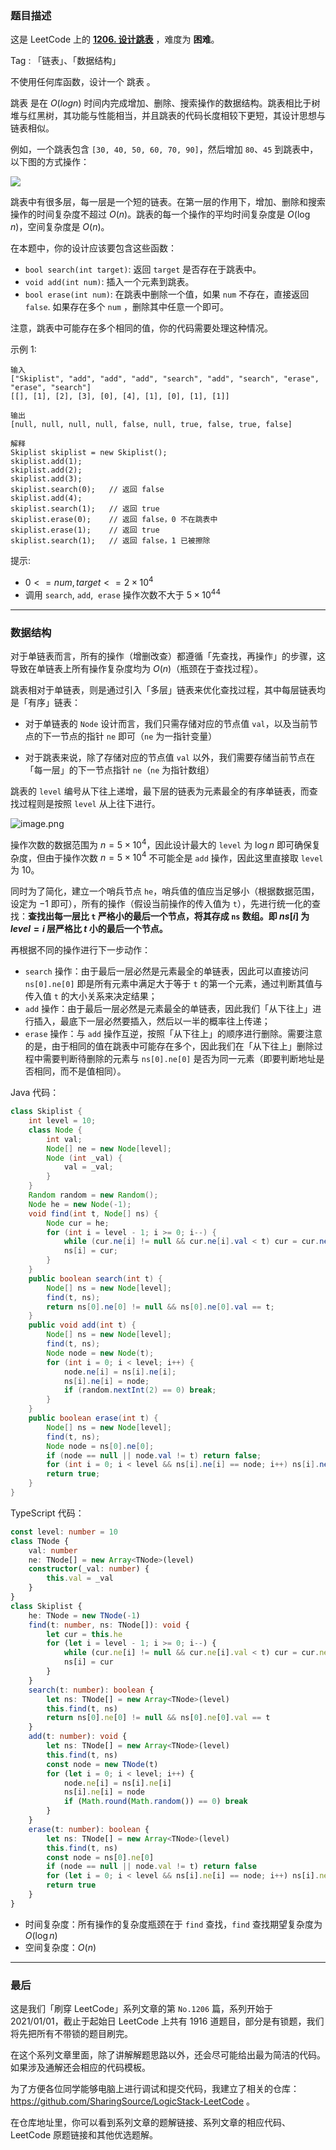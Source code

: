 ### 题目描述

这是 LeetCode 上的 **[1206. 设计跳表](https://leetcode.cn/problems/design-skiplist/solution/by-ac_oier-38rd/)** ，难度为 **困难**。

Tag : 「链表」、「数据结构」



不使用任何库函数，设计一个 跳表 。

跳表 是在 $O(log{n})$ 时间内完成增加、删除、搜索操作的数据结构。跳表相比于树堆与红黑树，其功能与性能相当，并且跳表的代码长度相较下更短，其设计思想与链表相似。

例如，一个跳表包含 `[30, 40, 50, 60, 70, 90]`，然后增加 `80`、`45` 到跳表中，以下图的方式操作：

![](https://assets.leetcode.com/uploads/2019/09/27/1506_skiplist.gif)

跳表中有很多层，每一层是一个短的链表。在第一层的作用下，增加、删除和搜索操作的时间复杂度不超过 $O(n)$。跳表的每一个操作的平均时间复杂度是 $O(\log{n})$，空间复杂度是 $O(n)$。

在本题中，你的设计应该要包含这些函数：

* `bool search(int target)`: 返回 `target` 是否存在于跳表中。
* `void add(int num)`: 插入一个元素到跳表。
* `bool erase(int num)`: 在跳表中删除一个值，如果 `num` 不存在，直接返回 `false`. 如果存在多个 `num` ，删除其中任意一个即可。

注意，跳表中可能存在多个相同的值，你的代码需要处理这种情况。

示例 1:
```
输入
["Skiplist", "add", "add", "add", "search", "add", "search", "erase", "erase", "search"]
[[], [1], [2], [3], [0], [4], [1], [0], [1], [1]]

输出
[null, null, null, null, false, null, true, false, true, false]

解释
Skiplist skiplist = new Skiplist();
skiplist.add(1);
skiplist.add(2);
skiplist.add(3);
skiplist.search(0);   // 返回 false
skiplist.add(4);
skiplist.search(1);   // 返回 true
skiplist.erase(0);    // 返回 false，0 不在跳表中
skiplist.erase(1);    // 返回 true
skiplist.search(1);   // 返回 false，1 已被擦除
```

提示:
* $0 <= num, target <= 2 \times 10^4$
* 调用 `search`, `add`,  `erase` 操作次数不大于 $5 \times 10^44$

---

### 数据结构

对于单链表而言，所有的操作（增删改查）都遵循「先查找，再操作」的步骤，这导致在单链表上所有操作复杂度均为 $O(n)$（瓶颈在于查找过程）。

跳表相对于单链表，则是通过引入「多层」链表来优化查找过程，其中每层链表均是「有序」链表：

* 对于单链表的 `Node` 设计而言，我们只需存储对应的节点值 `val`，以及当前节点的下一节点的指针 `ne` 即可（`ne` 为一指针变量）

* 对于跳表来说，除了存储对应的节点值 `val` 以外，我们需要存储当前节点在「每一层」的下一节点指针 `ne`（`ne` 为指针数组）

跳表的 `level` 编号从下往上递增，最下层的链表为元素最全的有序单链表，而查找过程则是按照 `level` 从上往下进行。

![image.png](https://pic.leetcode-cn.com/1658799970-fukqFh-image.png)

操作次数的数据范围为 $n = 5 \times 10^4$，因此设计最大的 `level` 为 $\log{n}$ 即可确保复杂度，但由于操作次数 $n = 5 \times 10^4$ 不可能全是 `add` 操作，因此这里直接取 `level` 为 $10$。

同时为了简化，建立一个哨兵节点 `he`，哨兵值的值应当足够小（根据数据范围，设定为 $-1$ 即可），所有的操作（假设当前操作的传入值为 `t`），先进行统一化的查找：**查找出每一层比 `t` 严格小的最后一个节点，将其存成 `ns` 数组。即 $ns[i]$ 为 $level = i$ 层严格比 $t$ 小的最后一个节点。**

再根据不同的操作进行下一步动作：

* `search` 操作：由于最后一层必然是元素最全的单链表，因此可以直接访问 `ns[0].ne[0]` 即是所有元素中满足大于等于 `t` 的第一个元素，通过判断其值与传入值 `t` 的大小关系来决定结果；
* `add` 操作：由于最后一层必然是元素最全的单链表，因此我们「从下往上」进行插入，最底下一层必然要插入，然后以一半的概率往上传递；
* `erase` 操作：与 `add` 操作互逆，按照「从下往上」的顺序进行删除。需要注意的是，由于相同的值在跳表中可能存在多个，因此我们在「从下往上」删除过程中需要判断待删除的元素与 `ns[0].ne[0]` 是否为同一元素（即要判断地址是否相同，而不是值相同）。

Java 代码：
```java
class Skiplist {
    int level = 10;
    class Node {
        int val;
        Node[] ne = new Node[level];
        Node (int _val) {
            val = _val;
        }
    }
    Random random = new Random();
    Node he = new Node(-1);
    void find(int t, Node[] ns) {
        Node cur = he;
        for (int i = level - 1; i >= 0; i--) {
            while (cur.ne[i] != null && cur.ne[i].val < t) cur = cur.ne[i];
            ns[i] = cur;
        }
    }
    public boolean search(int t) {
        Node[] ns = new Node[level];
        find(t, ns);
        return ns[0].ne[0] != null && ns[0].ne[0].val == t;
    }
    public void add(int t) {
        Node[] ns = new Node[level];
        find(t, ns);
        Node node = new Node(t);
        for (int i = 0; i < level; i++) {
            node.ne[i] = ns[i].ne[i];
            ns[i].ne[i] = node;
            if (random.nextInt(2) == 0) break;
        }
    }
    public boolean erase(int t) {
        Node[] ns = new Node[level];
        find(t, ns);
        Node node = ns[0].ne[0];
        if (node == null || node.val != t) return false;
        for (int i = 0; i < level && ns[i].ne[i] == node; i++) ns[i].ne[i] = ns[i].ne[i].ne[i];
        return true;
    }
}
```
TypeScript 代码：
```TypeScript
const level: number = 10
class TNode {
    val: number
    ne: TNode[] = new Array<TNode>(level)
    constructor(_val: number) {
        this.val = _val
    } 
}
class Skiplist {
    he: TNode = new TNode(-1)
    find(t: number, ns: TNode[]): void {
        let cur = this.he
        for (let i = level - 1; i >= 0; i--) {
            while (cur.ne[i] != null && cur.ne[i].val < t) cur = cur.ne[i]
            ns[i] = cur
        }
    }
    search(t: number): boolean {
        let ns: TNode[] = new Array<TNode>(level)
        this.find(t, ns)
        return ns[0].ne[0] != null && ns[0].ne[0].val == t
    }
    add(t: number): void {
        let ns: TNode[] = new Array<TNode>(level)
        this.find(t, ns)
        const node = new TNode(t)
        for (let i = 0; i < level; i++) {
            node.ne[i] = ns[i].ne[i]
            ns[i].ne[i] = node
            if (Math.round(Math.random()) == 0) break
        }
    }
    erase(t: number): boolean {
        let ns: TNode[] = new Array<TNode>(level)
        this.find(t, ns)
        const node = ns[0].ne[0]
        if (node == null || node.val != t) return false
        for (let i = 0; i < level && ns[i].ne[i] == node; i++) ns[i].ne[i] = ns[i].ne[i].ne[i]
        return true
    }
}
```
* 时间复杂度：所有操作的复杂度瓶颈在于 `find` 查找，`find` 查找期望复杂度为 $O(\log{n})$
* 空间复杂度：$O(n)$

---

### 最后

这是我们「刷穿 LeetCode」系列文章的第 `No.1206` 篇，系列开始于 2021/01/01，截止于起始日 LeetCode 上共有 1916 道题目，部分是有锁题，我们将先把所有不带锁的题目刷完。

在这个系列文章里面，除了讲解解题思路以外，还会尽可能给出最为简洁的代码。如果涉及通解还会相应的代码模板。

为了方便各位同学能够电脑上进行调试和提交代码，我建立了相关的仓库：https://github.com/SharingSource/LogicStack-LeetCode 。

在仓库地址里，你可以看到系列文章的题解链接、系列文章的相应代码、LeetCode 原题链接和其他优选题解。

